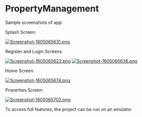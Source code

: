 # PropertyManagement

Sample screenshots of app:

Splash Screen:

[![Screenshot-1605065631.png](https://i.postimg.cc/t4F76PmK/Screenshot-1605065631.png)](https://postimg.cc/PCrtsLHy)

Register and Login Screens:

[![Screenshot-1605065622.png](https://i.postimg.cc/056SQ6Ps/Screenshot-1605065622.png)](https://postimg.cc/6TXqbp8j)  [![Screenshot-1605065638.png](https://i.postimg.cc/Ghw4mqXF/Screenshot-1605065638.png)](https://postimg.cc/nM2FdYbr)  

Home Screen:

[![Screenshot-1605065674.png](https://i.postimg.cc/nLCFkDdV/Screenshot-1605065674.png)](https://postimg.cc/NyvvG5qZ)

Properties Screen:

[![Screenshot-1605065702.png](https://i.postimg.cc/tJDwwrTK/Screenshot-1605065702.png)](https://postimg.cc/gLXg6H3s)


To access full features, the project can be run on an emulator
